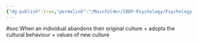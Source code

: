 ```yaml
---
{"dg-publish":true,"permalink":"/Mainfolder/IBDP-Psychology/Psychology Revision/Concepts/assimilation/"}
---
```


#soc 
When an individual abandons their original culture + adopts the cultural behaviour + values of new culture